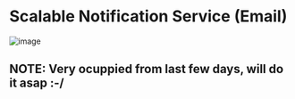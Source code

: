 # Scalable Notification Service (Email)
![image](https://github.com/user-attachments/assets/acd90c83-c635-4e80-b4c8-46edcc5655eb)

## NOTE: Very ocuppied from last few days, will do it asap    :-/
